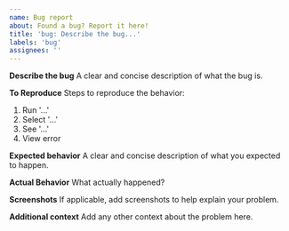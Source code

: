```yaml
---
name: Bug report
about: Found a bug? Report it here!
title: 'bug: Describe the bug...'
labels: 'bug'
assignees: ''
---
```


<!--
    Thanks for reporting a bug here!

    First, please check and make sure that someone
    else hasn't reported a bug.

    If nobody else has reported it, fill this out!
-->

**Describe the bug**
A clear and concise description of what the bug is.

**To Reproduce**
Steps to reproduce the behavior:

1. Run '...'
2. Select '...'
3. See '...'
4. View error

**Expected behavior**
A clear and concise description of what you expected to happen.

**Actual Behavior**
What actually happened?

**Screenshots**
If applicable, add screenshots to help explain your problem.

**Additional context**
Add any other context about the problem here.
